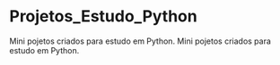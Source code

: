# Projetos_Estudo_Python
Mini pojetos criados para estudo em Python.
Mini pojetos criados para estudo em Python.
